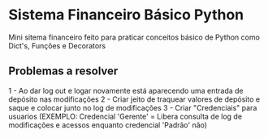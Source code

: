 # Sistema Financeiro Básico Python
Mini sitema financeiro feito para praticar conceitos básico de Python como Dict's, Funções e Decorators

## Problemas a resolver
1 - Ao dar log out e logar novamente está aparecendo uma entrada de depósito nas modificações
2 - Criar jeito de traquear valores de depósito e saque e colocar junto no log de modificações
3 - Criar "Credenciais" para usuarios (EXEMPLO: Credencial 'Gerente' = Libera consulta de log de modificações e acessos enquanto
credencial 'Padrão' não)